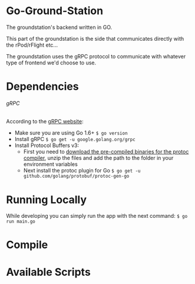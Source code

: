# Go-Ground-Station

The groundstation's backend written in GO.

This part of the groundstation is the side that communicates directly with the rPod/rFlight etc...

The groundstation uses the gRPC protocol to communicate with whatever type of frontend we'd choose to use.

# Dependencies

###### gRPC

According to the [gRPC website](https://grpc.io/docs/quickstart/go.html):

- Make sure you are using Go 1.6+ ```$ go version```
- Install gRPC  ```$ go get -u google.golang.org/grpc```
- Install Protocol Buffers v3:
  - First you need to [download the pre-compiled binaries for the protoc compiler](https://github.com/google/protobuf/releases), 
  unzip the files and add the path to the folder in your environment variables
  - Next install the protoc plugin for Go ```$ go get -u github.com/golang/protobuf/protoc-gen-go```


# Running Locally

While developing you can simply run the app with the next command: ```$ go run main.go```

# Compile

# Available Scripts
